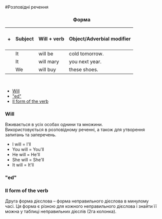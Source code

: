 #Розповідні речення

<center><h3>Форма</h3></center>

| <h4>+</h4> |Subject | Will + verb | Object/Adverbial modifier |
| -- | -- | -- | --| 
| | It | will be | cold tomorrow. |
| | It | will mary | you next year. |
| | We | will buy | these shoes. |
<br>

<ul class="nav nav-tabs">
<li class="active"><a data-toggle="tab" href="#home">Will</a></li>
<li><a data-toggle="tab" href="#menu1">"ed"</a></li>
<li><a data-toggle="tab" href="#menu2">II form of the verb</a></li>
</ul>

<div class="tab-content">
  <div id="home" class="tab-pane fade in active">
    <h3>Will</h3>
    Вживається в усіх особах однини та множини.<br>
    Використовується в розповідному реченні, а також для утворення запитань та заперечень.
    <ul>
<li>I will = I'll</li>
<li>You will = You'll</li>
<li>He will = He'll</li>
<li>She will = She'll</li>
<li>It will = It'll</li>
</ul>
  </div>
  <div id="menu1" class="tab-pane fade">
    <h3>"ed"</h3>
  
  </div>
  <div id="menu2" class="tab-pane fade">
    <h3>II form of the verb</h3>
    <p>Друга форма дієслова – форма неправильного дієслова в минулому часі. Ця форма є різною для кожного неправильного дієслова і знайти її можна у таблиці неправильних дієслів (2га колонка).
</p>
  </div>
</div>